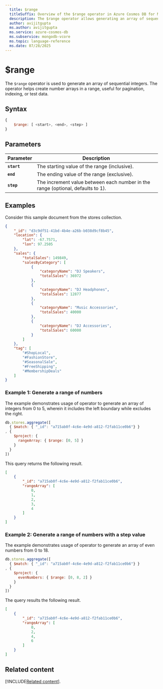 ```yaml
---
  title: $range
  titleSuffix: Overview of the $range operator in Azure Cosmos DB for MongoDB (vCore)
  description: The $range operator allows generating an array of sequential integers.
  author: avijitgupta
  ms.author: avijitgupta
  ms.service: azure-cosmos-db
  ms.subservice: mongodb-vcore
  ms.topic: language-reference
  ms.date: 07/28/2025
---
```


# $range

The `$range` operator is used to generate an array of sequential integers. The operator helps create number arrays in a range, useful for pagination, indexing, or test data.

## Syntax

```javascript
{
    $range: [ <start>, <end>, <step> ]
}
```

## Parameters

| Parameter | Description |
| --- | --- |
| **`start`** | The starting value of the range (inclusive). |
| **`end`** | The ending value of the range (exclusive). |
| **`step`** | The increment value between each number in the range (optional, defaults to 1). |

## Examples

Consider this sample document from the stores collection.

```json
{
    "_id": "d3c9df51-41bd-4b4e-a26b-b038d9cf8b45",
    "location": {
        "lat": -67.7571,
        "lon": 97.2505
    },
    "sales": {
        "totalSales": 149849,
        "salesByCategory": [
            {
                "categoryName": "DJ Speakers",
                "totalSales": 36972
            },
            {
                "categoryName": "DJ Headphones",
                "totalSales": 12877
            },
            {
                "categoryName": "Music Accessories",
                "totalSales": 40000
            },
            {
                "categoryName": "DJ Accessories",
                "totalSales": 60000
            }
        ]
    },
    "tag": [
        "#ShopLocal",
        "#FashionStore",
        "#SeasonalSale",
        "#FreeShipping",
        "#MembershipDeals"
    ]
}
```

### Example 1: Generate a range of numbers

The example demonstrates usage of operator to generate an array of integers from 0 to 5, wherein it includes the left boundary while excludes the right.

```javascript
db.stores.aggregate([
  { $match: { "_id": "a715ab0f-4c6e-4e9d-a812-f2fab11ce0b6"} }
, {
    $project: {
      rangeArray: { $range: [0, 5] }
    }
  }
])
```

This query returns the following result.

```json
[
    {
        "_id": "a715ab0f-4c6e-4e9d-a812-f2fab11ce0b6",
        "rangeArray": [
            0,
            1,
            2,
            3,
            4
        ]
    }
]
```

### Example 2: Generate a range of numbers with a step value

The example demonstrates usage of operator to generate an array of even numbers from 0 to 18.

```javascript
db.stores.aggregate([
  { $match: { "_id": "a715ab0f-4c6e-4e9d-a812-f2fab11ce0b6"} }
, {
    $project: {
      evenNumbers: { $range: [0, 8, 2] }
    }
  }
])
```

The query results the following result.

```json
[
    {
        "_id": "a715ab0f-4c6e-4e9d-a812-f2fab11ce0b6",
        "rangeArray": [
            0,
            2,
            4,
            6
        ]
    }
]
```

## Related content

[!INCLUDE[Related content](../includes/related-content.md)].
